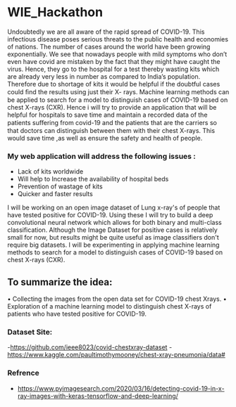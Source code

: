 # WIE_Hackathon
Undoubtedly we are all aware of the rapid spread of COVID-19. This infectious disease poses serious threats to the public health and economies of nations. The number of cases around the world have been growing exponentially. We see that nowadays people with mild symptoms who don’t even have covid are mistaken by the fact that they might have caught the virus. Hence, they go to the hospital for a test thereby wasting kits which are already very less in number as compared to India’s population. Therefore due to shortage of kits it would be helpful if the doubtful cases could ﬁnd the results using just their X- rays. Machine learning methods can be applied  to search for a model to distinguish cases of COVID-19 based on chest X-rays (CXR). Hence i will try to provide an application that will be helpful for hospitals to save time and maintain a recorded data of the patients suﬀering from covid-19 and the patients that are the carriers so that doctors can distinguish between them with their chest X-rays. This would save time ,as well as ensure the safety and health of people. 
### My web application will address the following issues :
 - Lack of kits worldwide
 - Will help to Increase the availability of hospital beds
 - Prevention of wastage of kits
 - Quicker and faster results

I will be working on an open image dataset of Lung x-ray's of people that have tested positive for COVID-19. Using these I will try to build a deep convolutional neural network which allows for both binary and multi-class classification. Although the Image Dataset for positive cases is relatively small for now, but results might be quite useful as image classifiers don't require big datasets. I will be experimenting in applying machine learning methods to search for a model to distinguish cases of COVID-19 based on chest X-rays (CXR).  
 
## To summarize the idea: 
 
• Collecting the images from the open data set for COVID-19 chest Xrays. • Exploration of a machine learning model to distinguish chest X-rays of patients who have tested positive for COVID-19.  
 
### Dataset Site: 
-https://github.com/ieee8023/covid-chestxray-dataset
-https://www.kaggle.com/paultimothymooney/chest-xray-pneumonia/data# 

### Refrence
- https://www.pyimagesearch.com/2020/03/16/detecting-covid-19-in-x-ray-images-with-keras-tensorflow-and-deep-learning/
